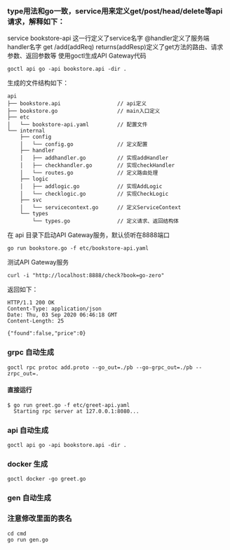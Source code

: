 ### type用法和go一致，service用来定义get/post/head/delete等api请求，解释如下：

service bookstore-api 这一行定义了service名字
@handler定义了服务端handler名字
get /add(addReq) returns(addResp)定义了get方法的路由、请求参数、返回参数等
使用goctl生成API Gateway代码


```
goctl api go -api bookstore.api -dir .
```
生成的文件结构如下：

```
api
├── bookstore.api                  // api定义
├── bookstore.go                   // main入口定义
├── etc
│   └── bookstore-api.yaml         // 配置文件
└── internal
    ├── config
    │   └── config.go              // 定义配置
    ├── handler
    │   ├── addhandler.go          // 实现addHandler
    │   ├── checkhandler.go        // 实现checkHandler
    │   └── routes.go              // 定义路由处理
    ├── logic
    │   ├── addlogic.go            // 实现AddLogic
    │   └── checklogic.go          // 实现CheckLogic
    ├── svc
    │   └── servicecontext.go      // 定义ServiceContext
    └── types
        └── types.go               // 定义请求、返回结构体
```
在 api 目录下启动API Gateway服务，默认侦听在8888端口
```
go run bookstore.go -f etc/bookstore-api.yaml
```
测试API Gateway服务
```
curl -i "http://localhost:8888/check?book=go-zero"
```
返回如下：
```
HTTP/1.1 200 OK
Content-Type: application/json
Date: Thu, 03 Sep 2020 06:46:18 GMT
Content-Length: 25

{"found":false,"price":0}
```

### grpc 自动生成

```
goctl rpc protoc add.proto --go_out=./pb --go-grpc_out=./pb --zrpc_out=.
```

#### 直接运行
```
$ go run greet.go -f etc/greet-api.yaml
  Starting rpc server at 127.0.0.1:8080...
  ```

### api 自动生成

```
goctl api go -api bookstore.api -dir .
```

### docker 生成
```
goctl docker -go greet.go
```


### gen 自动生成
### 注意修改里面的表名
```
cd cmd
go run gen.go
```
